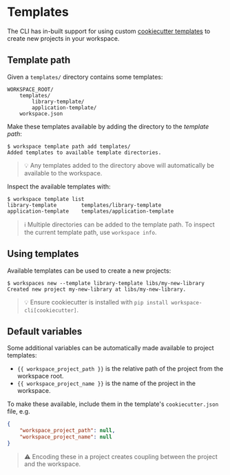 # Templates

The CLI has in-built support for using custom [cookiecutter templates](https://github.com/cookiecutter/cookiecutter) to create new projects in your workspace.

## Template path

Given a `templates/` directory contains some templates:

```
WORKSPACE_ROOT/
    templates/
        library-template/
        application-template/
    workspace.json
```

Make these templates available by adding the directory to the _template path_:

```terminal
$ workspace template path add templates/       
Added templates to available template directories.
```

> 💡 Any templates added to the directory above will automatically be available to the workspace.

Inspect the available templates with:

```terminal
$ workspace template list               
library-template        templates/library-template
application-template    templates/application-template
```

> ℹ️ Multiple directories can be added to the template path. To inspect the current template path, use `workspace info`.

## Using templates

Available templates can be used to create a new projects:

```terminal
$ workspaces new --template library-template libs/my-new-library
Created new project my-new-library at libs/my-new-library.
```

> 💡 Ensure cookiecutter is installed with `pip install workspace-cli[cookiecutter]`.

## Default variables

Some additional variables can be automatically made available to project templates:

- `{{ workspace_project_path }}` is the relative path of the project from the workspace root.
- `{{ workspace_project_name }}` is the name of the project in the workspace.

To make these available, include them in the template's `cookiecutter.json` file, e.g.

```json
{
    "workspace_project_path": null,
    "workspace_project_name": null
}
```

> ⚠️ Encoding these in a project creates coupling between the project and the workspace.
